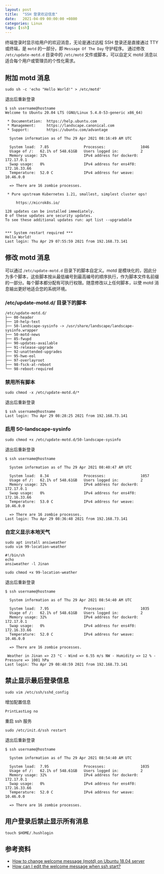 ```yaml
---
layout: post
title:  "SSH 登录欢迎信息"
date:   2021-04-09 00:00:00 +0800
categories: Linux
tags: [ssh]
---
```


终端登录时显示给用户的欢迎消息，无论是通过远程 SSH 登录还是直接通过 TTY 或终端，是 ```motd``` 的一部分，即 ```Message Of The Day``` 守护程序。 通过修改 ```/etc/update-motd.d``` 目录中的 ```/etc/motd``` 文件或脚本，可以自定义 motd 消息以适合每个用户或管理员的个性化需求。

## 附加 motd 消息
```shell
sudo sh -c 'echo "Hello World!" > /etc/motd'
```
退出后重新登录
```shell
$ ssh username@hostname
Welcome to Ubuntu 20.04 LTS (GNU/Linux 5.4.0-53-generic x86_64)

 * Documentation:  https://help.ubuntu.com
 * Management:     https://landscape.canonical.com
 * Support:        https://ubuntu.com/advantage

  System information as of Thu 29 Apr 2021 08:16:49 AM UTC

  System load:  7.85                Processes:                1046
  Usage of /:   62.1% of 548.61GB   Users logged in:          2
  Memory usage: 32%                 IPv4 address for docker0: 172.17.0.1
  Swap usage:   0%                  IPv4 address for ens4f0:  172.16.33.66
  Temperature:  52.0 C              IPv4 address for weave:   10.46.0.0

  => There are 16 zombie processes.

 * Pure upstream Kubernetes 1.21, smallest, simplest cluster ops!

     https://microk8s.io/

128 updates can be installed immediately.
0 of these updates are security updates.
To see these additional updates run: apt list --upgradable


*** System restart required ***
Hello World!
Last login: Thu Apr 29 07:55:59 2021 from 192.168.73.141
```

## 修改 motd 消息
可以通过 ```/etc/update-motd.d``` 目录下的脚本自定义。motd 是模块化的，因此分为多个脚本，这些脚本按从最低编号到最高编号的顺序执行，作为脚本文件名前缀的一部分。每个脚本都分配有可执行权限。随意修改以上任何脚本，以使 motd 消息输出更好地适合您的系统环境。

### /etc/update-motd.d/ 目录下的脚本
```
/etc/update-motd.d/
├── 00-header
├── 10-help-text
├── 50-landscape-sysinfo -> /usr/share/landscape/landscape-sysinfo.wrapper
├── 50-motd-news
├── 85-fwupd
├── 90-updates-available
├── 91-release-upgrade
├── 92-unattended-upgrades
├── 95-hwe-eol
├── 97-overlayroot
├── 98-fsck-at-reboot
└── 98-reboot-required
```

### 禁用所有脚本
```shell
sudo chmod -x /etc/update-motd.d/*
```
退出后重新登录
```shell
$ ssh username@hostname
Last login: Thu Apr 29 08:28:25 2021 from 192.168.73.141
```


### 启用 50-landscape-sysinfo
```shell
sudo chmod +x /etc/update-motd.d/50-landscape-sysinfo
```
退出后重新登录
```shell
$ ssh username@hostname

  System information as of Thu 29 Apr 2021 08:40:47 AM UTC

  System load:  8.34                Processes:                1057
  Usage of /:   62.1% of 548.61GB   Users logged in:          2
  Memory usage: 32%                 IPv4 address for docker0: 172.17.0.1
  Swap usage:   0%                  IPv4 address for ens4f0:  172.16.33.66
  Temperature:  53.0 C              IPv4 address for weave:   10.46.0.0

  => There are 16 zombie processes.
Last login: Thu Apr 29 08:36:48 2021 from 192.168.73.141
```

### 自定义显示本地天气
```shell
sudo apt install ansiweather
sudo vim 99-location-weather
```
```shell
#!/bin/sh
echo
ansiweather -l Jinan
```
```shell
sudo chmod +x 99-location-weather
```
退出后重新登录
```shell
$ ssh username@hostname

  System information as of Thu 29 Apr 2021 08:54:40 AM UTC

  System load:  7.95                Processes:                1035
  Usage of /:   62.1% of 548.61GB   Users logged in:          2
  Memory usage: 32%                 IPv4 address for docker0: 172.17.0.1
  Swap usage:   0%                  IPv4 address for ens4f0:  172.16.33.66
  Temperature:  52.0 C              IPv4 address for weave:   10.46.0.0

  => There are 16 zombie processes.

 Weather in Jinan => 23 °C - Wind => 6.55 m/s NW - Humidity => 12 % - Pressure => 1001 hPa 
Last login: Thu Apr 29 08:48:59 2021 from 192.168.73.141
```

## 禁止显示最后登录信息
```shell
sudo vim /etc/ssh/sshd_config
```
增加配置信息
```
PrintLastLog no
```
重启 ssh 服务
```shell
sudo /etc/init.d/ssh restart
```
退出后重新登录
```shell
$ ssh username@hostname

  System information as of Thu 29 Apr 2021 08:54:40 AM UTC

  System load:  7.95                Processes:                1035
  Usage of /:   62.1% of 548.61GB   Users logged in:          2
  Memory usage: 32%                 IPv4 address for docker0: 172.17.0.1
  Swap usage:   0%                  IPv4 address for ens4f0:  172.16.33.66
  Temperature:  52.0 C              IPv4 address for weave:   10.46.0.0

  => There are 16 zombie processes.
```

## 用户登录后禁止显示所有消息
```shell
touch $HOME/.hushlogin
```

## 参考资料
* [How to change welcome message (motd) on Ubuntu 18.04 server](https://linuxconfig.org/how-to-change-welcome-message-motd-on-ubuntu-18-04-server)
* [How can I edit the welcome message when ssh start?](https://serverfault.com/questions/407033/how-can-i-edit-the-welcome-message-when-ssh-start)
